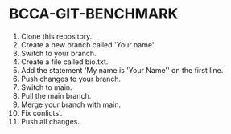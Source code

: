 # BCCA-GIT-BENCHMARK
1. Clone this repository.
2. Create a new branch called 'Your name'
3. Switch to your branch.
4. Create a file called bio.txt.
5. Add the statement 'My name is 'Your Name'' on the first line.
6. Push changes to your branch.
7. Switch to main.
8. Pull the main branch.
9. Merge your branch with main.
10. Fix conlicts'.
11. Push all changes.
